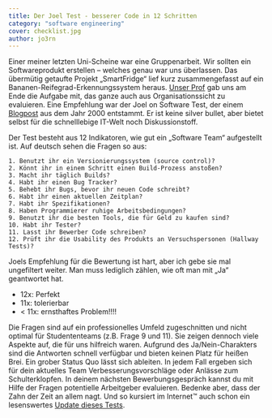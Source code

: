 ```yaml
---
title: Der Joel Test - besserer Code in 12 Schritten
category: "software engineering"
cover: checklist.jpg
author: jo3rn
---
```


Einer meiner letzten Uni-Scheine war eine Gruppenarbeit. Wir sollten ein Softwareprodukt erstellen – welches genau war uns überlassen. Das übermütig getaufte Projekt „SmartFridge“ lief kurz zusammengefasst auf ein Bananen-Reifegrad-Erkennungssystem heraus. [Unser Prof](https://www.researchgate.net/profile/Visvanathan_Ramesh) gab uns am Ende die Aufgabe mit, das ganze auch aus Organisationssicht zu evaluieren. Eine Empfehlung war der Joel on Software Test, der einem [Blogpost](https://www.joelonsoftware.com/2000/08/09/the-joel-test-12-steps-to-better-code/) aus dem Jahr 2000 entstammt. Er ist keine silver bullet, aber bietet selbst für die schnelllebige IT-Welt noch Diskussionstoff.

Der Test besteht aus 12 Indikatoren, wie gut ein „Software Team“ aufgestellt ist. Auf deutsch sehen die Fragen so aus:

```text
1. Benutzt ihr ein Versionierungssystem (source control)?
2. Könnt ihr in einem Schritt einen Build-Prozess anstoßen?
3. Macht ihr täglich Builds?
4. Habt ihr einen Bug Tracker?
5. Behebt ihr Bugs, bevor ihr neuen Code schreibt?
6. Habt ihr einen aktuellen Zeitplan?
7. Habt ihr Spezifikationen?
8. Haben Programmierer ruhige Arbeitsbedingungen?
9. Benutzt ihr die besten Tools, die für Geld zu kaufen sind?
10. Habt ihr Tester?
11. Lasst ihr Bewerber Code schreiben?
12. Prüft ihr die Usability des Produkts an Versuchspersonen (Hallway Tests)?
```

Joels Empfehlung für die Bewertung ist hart, aber ich gebe sie mal ungefiltert weiter. Man muss lediglich zählen, wie oft man mit „Ja“ geantwortet hat.

- 12x: Perfekt
- 11x: tolerierbar
- < 11x: ernsthaftes Problem!!!!

Die Fragen sind auf ein professionelles Umfeld zugeschnitten und nicht optimal für Studententeams (z.B. Frage 9 und 11). Sie zeigen dennoch viele Aspekte auf, die für uns hilfreich waren. Aufgrund des Ja/Nein-Charakters sind die Antworten schnell verfügbar und bieten keinen Platz für heißen Brei. Ein grober Status Quo lässt sich ableiten. In jedem Fall ergeben sich für dein aktuelles Team Verbesserungsvorschläge oder Anlässe zum Schulterklopfen. In deinem nächsten Bewerbungsgespräch kannst du mit Hilfe der Fragen potentielle Arbeitgeber evaluieren. Bedenke aber, dass der Zahn der Zeit an allem nagt. Und so kursiert im Internet™ auch schon ein lesenswertes [Update dieses Tests](https://myers.io/2017/04/04/the-joel-test-for-2017/).